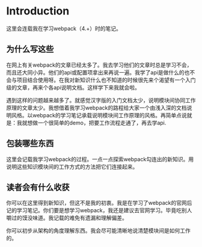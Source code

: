 # Introduction

这里会连载我在学习webpack（4.+）时的笔记。

## 为什么写这些

在网上有关webpack的文章已经太多了。我去学习他们的文章时总是学习不会，而且还大同小异。他们的api或配置项拿出来再说一遍。我学了api是做什么的也不会与项目结合使用呀。在我对新知识什么也不知道的时候很先来个渴望有一个入门级的文章，再来个各api说明文档。这样学下来我就会啦。

遇到这样的问题越来越多了。就感觉汉字版的入门文档太少，说明模块间协同工作原理的文章太少。我想借着我学习webpack的路程给大家一个由浅入深的文档说明风格。以webpack的学习笔记承载说明模块间工作原理的风格。再简单点说就是：我就想做一个很简单的demo，把要工作流程走通了，再去学api.

## 包装哪些东西

这里会记载我学习webpack的过程。一点一点探索webpack勾连出的新知识。用说明这些知识模块间的工作方式的方法把它们连接起来。

## 读者会有什么收获

你可以在这里得到新知识，但这不是我的初衷。我是在学习了webpack的官网后记的学习笔记。你们要是想学习webpack，我还是建议去官网学习。毕竟吃别人嚼过的馍没味道。我记载的难免有遗漏和理解偏差。

你可以初步从架构的角度理解东西。我会尽可能清晰地说清楚模块间是如何工作的。

